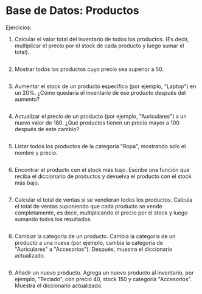 # Base de Datos: Productos

Ejercicios:
1. Calcular el valor total del inventario de todos los productos. (Es decir, multiplicar el precio por el stock de cada producto y luego sumar el total).
``` python

```


2. Mostrar todos los productos cuyo precio sea superior a 50.
``` python

```


3. Aumentar el stock de un producto específico (por ejemplo, "Laptop") en un 20%. ¿Cómo quedaría el inventario de ese producto después del aumento?
``` python

```


4. Actualizar el precio de un producto (por ejemplo, "Auriculares") a un nuevo valor de 180. ¿Qué productos tienen un precio mayor a 100 después de este cambio?
``` python

```


5. Listar todos los productos de la categoría "Ropa", mostrando solo el nombre y precio.
``` python

```


6. Encontrar el producto con el stock más bajo.
Escribe una función que reciba el diccionario de productos y devuelva el producto con el stock más bajo.
``` python

```


7. Calcular el total de ventas si se vendieran todos los productos.
Calcula el total de ventas suponiendo que cada producto se vende completamente, es decir, multiplicando el precio por el stock y luego sumando todos los resultados.
``` python

```


8. Cambiar la categoría de un producto.
Cambia la categoría de un producto a una nueva (por ejemplo, cambia la categoría de "Auriculares" a "Accesorios"). Después, muestra el diccionario actualizado.
``` python

```


9. Añadir un nuevo producto.
Agrega un nuevo producto al inventario, por ejemplo, "Teclado", con precio 40, stock 150 y categoría "Accesorios". Muestra el diccionario actualizado.
``` python

```

